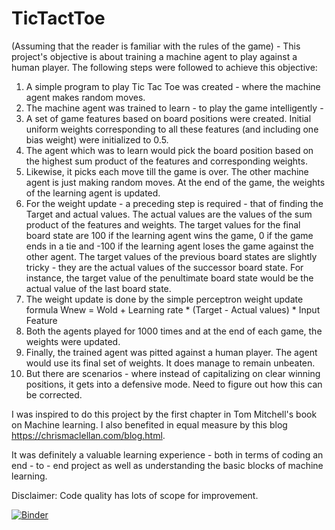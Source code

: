 # TicTactToe

(Assuming that the reader is familiar with the rules of the game) - This project's objective is about training a machine agent to play against a human player. The following steps were followed to achieve this objective:
1. A simple program to play Tic Tac Toe was created - where the machine agent makes random moves.
2. The machine agent was trained to learn - to play the game intelligently - 
3. A set of game features based on board positions were created. Initial uniform weights corresponding to all these features (and including one bias weight) were initialized to 0.5. 
4. The agent which was to learn would pick the board position based on the highest sum product of the features and corresponding weights. 
5. Likewise, it picks each move till the game is over. The other machine agent is just making random moves. At the end of the game, the weights of the learning agent is updated. 
6. For the weight update - a preceding step is required - that of finding the Target and actual values. The actual values are the values of the sum product of the features and weights. The target values for the final board state are 100 if the learning agent wins the game, 0 if the game ends in a tie and -100 if the learning agent loses the game against the other agent. The target values of the previous board states are slightly tricky - they are the actual values of the successor board state. For instance, the target value of the penultimate board state would be the actual value of the last board state.
7. The weight update is done by the simple perceptron weight update formula Wnew = Wold + Learning rate * (Target - Actual values) * Input Feature
8. Both the agents played for 1000 times and at the end of each game, the weights were updated.
9. Finally, the trained agent was pitted against a human player. The agent would use its final set of weights. It does manage to remain unbeaten.
10. But there are scenarios - where instead of capitalizing on clear winning positions, it gets into a defensive mode. Need to figure out how this can be corrected.

I was inspired to do this project by the first chapter in Tom Mitchell's book on Machine learning. I also benefited in equal measure by this blog https://chrismaclellan.com/blog.html.

It was definitely a valuable learning experience - both in terms of coding an end - to - end project as well as understanding the basic blocks of machine learning.

Disclaimer: Code quality has lots of scope for improvement.

[![Binder](https://mybinder.org/badge_logo.svg)](https://mybinder.org/v2/gh/Rajivh/TicTactToe/master)
